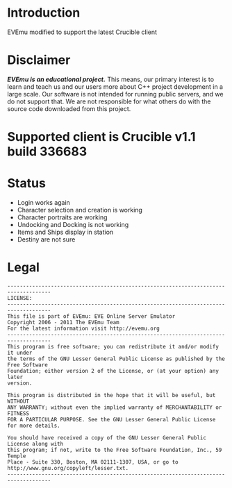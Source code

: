 # Introduction
EVEmu modified to support the latest Crucible client

# Disclaimer

***EVEmu is an educational project.*** 
 This means, our primary interest is to learn and teach us 
and our users more about C++ project development in a large 
scale. Our software is not intended for running public servers, 
and we do not support that. We are not responsible for what others 
do with the source code downloaded from this project. 

# Supported client is Crucible v1.1 build 336683

# Status
- Login works again
- Character selection and creation is working
- Character portraits are working
- Undocking and Docking is not working
- Items and Ships display in station
- Destiny are not sure

# Legal
	------------------------------------------------------------------------------------
	LICENSE:
	------------------------------------------------------------------------------------
	This file is part of EVEmu: EVE Online Server Emulator
	Copyright 2006 - 2011 The EVEmu Team
	For the latest information visit http://evemu.org
	------------------------------------------------------------------------------------
	This program is free software; you can redistribute it and/or modify it under
	the terms of the GNU Lesser General Public License as published by the Free Software
	Foundation; either version 2 of the License, or (at your option) any later
	version.

	This program is distributed in the hope that it will be useful, but WITHOUT
	ANY WARRANTY; without even the implied warranty of MERCHANTABILITY or FITNESS
	FOR A PARTICULAR PURPOSE. See the GNU Lesser General Public License for more details.

	You should have received a copy of the GNU Lesser General Public License along with
	this program; if not, write to the Free Software Foundation, Inc., 59 Temple
	Place - Suite 330, Boston, MA 02111-1307, USA, or go to
	http://www.gnu.org/copyleft/lesser.txt.
	------------------------------------------------------------------------------------
	

